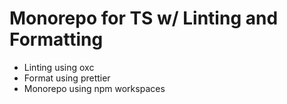 # Monorepo for TS w/ Linting and Formatting

- Linting using oxc
- Format using prettier
- Monorepo using npm workspaces
